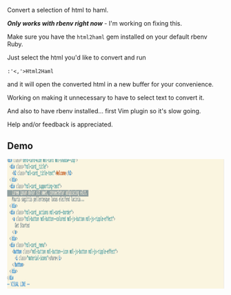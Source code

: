 Convert a selection of html to haml.  

***Only works with rbenv right now*** - I'm working on fixing this. 

Make sure you have the `html2haml` gem installed on your default rbenv Ruby.

Just select the html you'd like to convert and run

`:'<,'>Html2Haml`

and it will open the converted html in a new buffer for your convenience.

Working on making it unnecessary to have to select text to convert it.

And also to have rbenv installed... first Vim plugin so it's slow going.  

Help and/or feedback is appreciated.

Demo
------------
<img src='omgcmon.mov.gif' style='height:300px'/>

